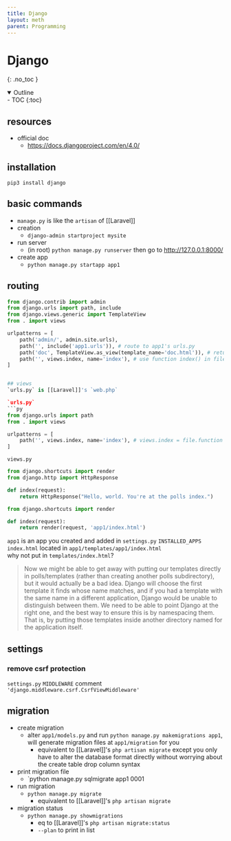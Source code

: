 ```yaml
---
title: Django
layout: meth
parent: Programming
---
```

# Django
{: .no_toc }

<details open markdown="block">
  <summary>
    Outline
  </summary>
- TOC
{:toc}
</details>

## resources
- official doc
	- https://docs.djangoproject.com/en/4.0/

## installation
`pip3 install django`

## basic commands
- `manage.py` is like the `artisan` of [[Laravel]]
- creation
	- `django-admin startproject mysite`
- run server
	- (in root) `python manage.py runserver` then go to http://127.0.0.1:8000/
- create app
	- `python manage.py startapp app1`


## routing
```py
from django.contrib import admin
from django.urls import path, include
from django.views.generic import TemplateView
from . import views

urlpatterns = [
    path('admin/', admin.site.urls),
    path('', include('app1.urls')), # route to app1's urls.py
    path('doc', TemplateView.as_view(template_name='doc.html')), # return template directly
	path('', views.index, name='index'), # use function index() in file views
]


## views
`urls.py` is [[Laravel]]'s `web.php`

`urls.py`
```py
from django.urls import path
from . import views

urlpatterns = [
    path('', views.index, name='index'), # views.index = file.function
]
```

`views.py`
```py
from django.shortcuts import render
from django.http import HttpResponse

def index(request):
    return HttpResponse("Hello, world. You're at the polls index.")
```

```py
from django.shortcuts import render

def index(request):
    return render(request, 'app1/index.html')
```
`app1` is an app you created and added in `settings.py` `INSTALLED_APPS`  
`index.html` located in `app1/templates/app1/index.html`  
why not put in `templates/index.html`?  
> Now we might be able to get away with putting our templates directly in polls/templates (rather than creating another polls subdirectory), but it would actually be a bad idea. Django will choose the first template it finds whose name matches, and if you had a template with the same name in a different application, Django would be unable to distinguish between them. We need to be able to point Django at the right one, and the best way to ensure this is by namespacing them. That is, by putting those templates inside another directory named for the application itself.

## settings
### remove csrf protection
`settings.py` `MIDDLEWARE` comment `'django.middleware.csrf.CsrfViewMiddleware'`

## migration
- create migration
	- alter `app1/models.py` and run `python manage.py makemigrations app1`, will generate migration files at `app1/migration` for you
		- equivalent to [[Laravel]]'s `php artisan migrate` except you only have to alter the database format directly without worrying about the create table drop column syntax
- print migration file
	- `python manage.py sqlmigrate app1 0001
- run migration
	- `python manage.py migrate`
		- equivalent to [[Laravel]]'s `php artisan migrate`
- migration status
	- `python manage.py showmigrations`
		- eq to [[Laravel]]'s `php artisan migrate:status`
		- `--plan` to print in list


```